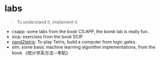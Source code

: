 # labs

> To understand it, implement it.

- csapp: some labs from the book CS:APP, the bomb lab is really fun.
- sicp: exercises from the book SCIP
- [nand2tetris](https://www.nand2tetris.org): To play Tetris, build a computer from logic gates.
- slm: some basic machine learning algorithm implementations, from the book 《统计学系方法--李航》
